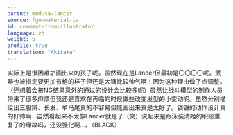 ```yaml
---
parent: medusa-lancer
source: fgo-material-iv
id: comment-from-illustrator
language: zh
weight: 5
profile: true
translation: "Akiraka"
---
```


实际上是很困难才画出来的孩子呢。虽然现在是Lancer但最初是〇〇〇〇呢。武器也被指定要更加有枪的样子但还是大镰比较帅气啊！因为这种理由做了点调整。（还想着会被NG结果意外的通过的设计会比较多呢）虽然让战斗模型的制作人员带来了很多麻烦但我还是喜欢在再临的时候做些改变发型的小变动呢。虽然分别描绘出三股辫、长发、单马尾真的不容易但能画出来真是太好了。锁镰的动作设计真的好帅啊…虽然看起来不太像Lancer就是了（笑）说起来是跟泳装清姬的职阶重复了的缘故吗，还没强化啊…。（BLACK）
